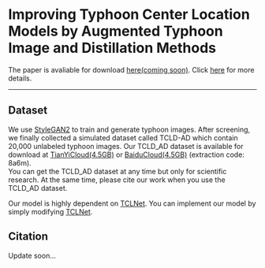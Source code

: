 # Improving Typhoon Center Location Models by Augmented Typhoon Image and Distillation Methods


The paper is avaliable for download [here(coming soon)](https://). 
Click [here](https://chao-tan.gitee.io/projects/tcl-plus/project-page.html) for more details.


***

## Dataset
We use [StyleGAN2](https://github.com/lucidrains/stylegan2-pytorch) to train and generate typhoon images. 
After screening, we finally collected a simulated dataset called TCLD-AD which contain 20,000 unlabeled typhoon images. 
Our TCLD_AD dataset is available for download at [TianYiCloud(4.5GB)](https://cloud.189.cn/t/EBj6j2jiUNza) or [BaiduCloud(4.5GB)](https://pan.baidu.com/s/1ukSWG8xqReTBcWQZXdK-yQ) (extraction code: 8a6m).      
You can get the TCLD_AD dataset at any time but only for scientific research. 
At the same time, please cite our work when you use the TCLD_AD dataset.

Our model is highly dependent on [TCLNet](https://github.com/chao-tan/TCLNet). You can implement our model by simply modifying [TCLNet](https://github.com/chao-tan/TCLNet).

## Citation

Update soon...
